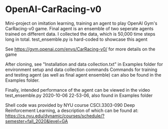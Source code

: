 # OpenAI-CarRacing-v0
Mini-project on imitation learning, training an agent to play OpenAI Gym's CarRacing-v0 game.
Final agent is an ensemble of two seperate agents trained on different data. 
I collected the data, which is 50,000 time steps long in total.
test_ensemble.py is hard-coded to showcase this agent

See https://gym.openai.com/envs/CarRacing-v0/ for more details on the game

After cloning, see "Installation and data collection.txt" in Examples folder for environment setup and data collection commands
Commands for training and testing agent (as well as final agent ensemble) can also be found in the Examples folder.

Finally, intended performance of the agent can be viewed in the video test_ensemble.py 2020-10-06 22-53-06, also found in Examples folder

Shell code was provided by NYU course CSCI.3303-090 Deep Reinforcement Learning, a description of which can be found at:
https://cs.nyu.edu/dynamic/courses/schedule/?semester=fall_2020&level=GA
